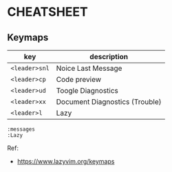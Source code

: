 # CHEATSHEET

## Keymaps

|key|description|
|---|---|
|`<leader>snl`|Noice Last Message|
|`<leader>cp`|Code preview|
|`<leader>ud`|Toogle Diagnostics|
|`<leader>xx`|Document Diagnostics (Trouble)|
|`<leader>l`|Lazy|

```nvim
:messages
:Lazy
```

Ref:

- <https://www.lazyvim.org/keymaps>
